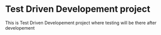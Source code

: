 # Test Driven Developement project 
This is Test Driven Developement project where testing will be there after developement